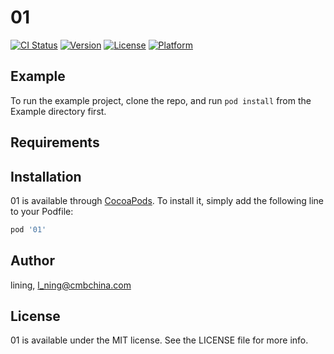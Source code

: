 # 01

[![CI Status](https://img.shields.io/travis/lining/01.svg?style=flat)](https://travis-ci.org/lining/01)
[![Version](https://img.shields.io/cocoapods/v/01.svg?style=flat)](https://cocoapods.org/pods/01)
[![License](https://img.shields.io/cocoapods/l/01.svg?style=flat)](https://cocoapods.org/pods/01)
[![Platform](https://img.shields.io/cocoapods/p/01.svg?style=flat)](https://cocoapods.org/pods/01)

## Example

To run the example project, clone the repo, and run `pod install` from the Example directory first.

## Requirements

## Installation

01 is available through [CocoaPods](https://cocoapods.org). To install
it, simply add the following line to your Podfile:

```ruby
pod '01'
```

## Author

lining, l_ning@cmbchina.com

## License

01 is available under the MIT license. See the LICENSE file for more info.

